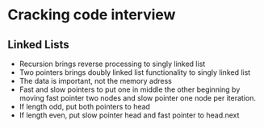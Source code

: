 # Cracking code interview

## Linked Lists
- Recursion brings reverse processing to singly linked list
- Two pointers brings doubly linked list functionality to singly linked list
- The data is important, not the memory adress
- Fast and slow pointers to put one in middle the other beginning by moving fast 
pointer two nodes and slow pointer one node per iteration.
- If length odd, put both pointers to head
- If length even, put slow pointer head and fast pointer to head.next
